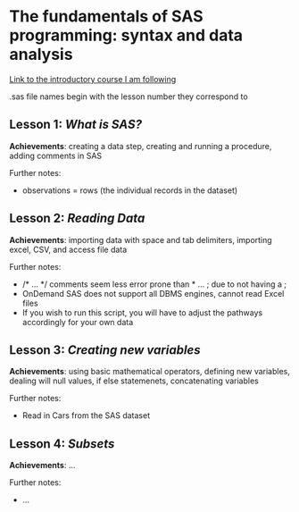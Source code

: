 # The fundamentals of SAS programming: syntax and data analysis

[Link to the introductory course I am following](https://www.youtube.com/watch?v=9U0a7DuRBYo&list=PLjrXzkmqZGHJOTesCBdZi2HjdB3-jWFDA)

.sas file names begin with the lesson number they correspond to


## **Lesson 1**: *What is SAS?*

**Achievements**: creating a data step, creating and running a procedure, adding comments in SAS

Further notes: 
- observations = rows (the individual records in the dataset)


## **Lesson 2**: *Reading Data*

**Achievements**: importing data with space and tab delimiters, importing excel, CSV, and access file data

Further notes: 
- /* ... */ comments seem less error prone than * ... ; due to not having a ;
- OnDemand SAS does not support all DBMS engines, cannot read Excel files
- If you wish to run this script, you will have to adjust the pathways accordingly for your own data


## **Lesson 3**: *Creating new variables*

**Achievements**: using basic mathematical operators, defining new variables, dealing will null values, if else statemenets, concatenating variables

Further notes: 
- Read in Cars from the SAS dataset


## **Lesson 4**: *Subsets*

**Achievements**: ...

Further notes: 
- ...



